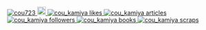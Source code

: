 <p align="left">
  <a href="https://github.com/cou723/cou723/">
    <img src="https://komarev.com/ghpvc/?username=cou723?style=for-the-badge" alt="cou723" />
  </a>
  <a href="http://qiita.com/cou_C">
    <img height="20" src="https://qiita-badge.apiapi.app/s/cou_C/posts.svg" />
  </a>
  <!-- Like のバッジ -->
  <a href="https://zenn.dev/cou_kamiya">
    <img src="https://zenn.badge.nikaera.com/s/cou_kamiya/likes?style=for-the-badge" alt="cou_kamiya likes" />
  </a>

  <!-- Articles のバッジ -->
  <a href="https://zenn.dev/cou_kamiya/articles">
    <img src="https://zenn.badge.nikaera.com/s/cou_kamiya/articles?style=for-the-badge" alt="cou_kamiya articles" />
  </a>

  <!-- Followers のバッジ -->
  <a href="https://zenn.dev/cou_kamiya/followers">
    <img src="https://zenn.badge.nikaera.com/s/cou_kamiya/followers?style=for-the-badge" alt="cou_kamiya followers" />
  </a>

  <!-- Books のバッジ -->
  <a href="https://zenn.dev/cou_kamiya/books">
    <img src="https://zenn.badge.nikaera.com/s/cou_kamiya/books?style=for-the-badge" alt="cou_kamiya books" />
  </a>

  <!-- Scraps のバッジ -->
  <a href="https://zenn.dev/cou_kamiya/scraps">
    <img src="https://zenn.badge.nikaera.com/s/cou_kamiya/scraps?style=for-the-badge" alt="cou_kamiya scraps" />
  </a>
</p>
